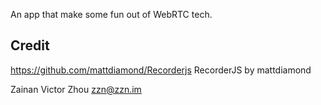 An app that make some fun out of WebRTC tech.

## Credit
https://github.com/mattdiamond/Recorderjs RecorderJS by mattdiamond

Zainan Victor Zhou <zzn@zzn.im>

